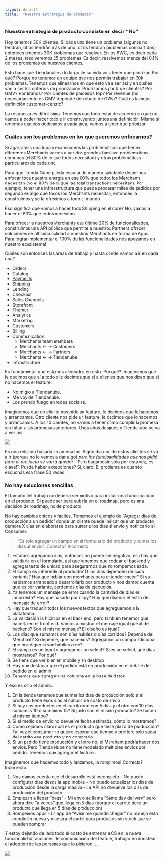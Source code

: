 ```yaml
---
layout: default
title:  "Nuestra estrategia de producto"
---
```

### Nuestra estrategia de producto consiste en decir “No”

Hoy tenemos 30K clientes. Si cada uno tiene un problema (algunos no tendrán, otros tendrån más de uno, otros tendrán problemas compartidos) entonces tenemos 30K problemas que resolver. En los 6WC, es decir cada 2 meses, resolveremos 25 problemas. Es decir, resolvemos menos del 0.1% de los problemas de nuestros clientes.

Esto hace que Tiendanube a lo largo de su vida va a tener que priorizar. Por qué? Porque no tenemos un equipo que nos permita trabajar en 30k problemas. Tenemos que alinearnos en que esto va a ser así y en cuáles van a ser los criterios de priorización. Priorizamos por # de clientes? Por GMV? Por brands? Por clientes de parceiros top? Por revenue (no necesariamente es GMV, depende del rebate de GWs)? Cuál es la mejor definición customer-centric?

La respuesta es dificilísima. Tenemos que todo estar de acuerdo en que no vamos a poder hacer todo e ir construyendo juntos una definición. Mismo si tenemos equipos dedicados a cada área, vamos a tener que priorizar.

### Cuáles son los problemas en los que queremos enfocarnos?
Si agarramos una lupa y examinamos las problemáticas que tienen diferentes Merchants vamos a ver dos grandes familias: problemáticas comunes (el 80% de lo que todos necesitan) y otras problemáticas particulares de cada uno.

Para que Tienda Nube pueda escalar de manera saludable decidimos enfocar toda nuestra energía en ese 80% que todos los Merchants necesitan (no el 80% de lo que las total transactions necesitan). Por ejemplo, tener una infraestructura que pueda procesar miles de pedidos por segundo es algo que todos los Merchants necesitan, entonces la construímos y se la ofrecimos a todo el mundo.

Eso significa que vamos a hacer todo Shipping en el core? No, vamos a hacer el 80% que todos necesitan.

Para ofrecer a nuestros Merchants ese último 20% de funcionalidades, construímos una API pública que permite a nuestros Partners ofrecer soluciones de altísima calidad a nuestros Merchants en forma de Apps. Para lograr implementar el 100% de las funcionalidades nos apoyamos en nuestro ecosistema!

Cuáles son entonces las áreas de trabajo y hasta dónde vamos a ir en cada una?
  - Orders
  - Catalog
  - [Payments](https://docs.google.com/document/d/1YoMtPq8vxvQAfwDSX8-wYYgBZ68kw9tqhNab2TdndiY/edit#heading=h.gxwdnqja4slr)
  - [Shipping](https://docs.google.com/document/d/1Tahj8zUv9P2evt7ayD20YsE1P64GotY1FkVxRKPqkGA/edit#heading=h.qjs8d9e95ipt)
  - Lending
  - Checkout
  - Sales Channels
  - Storefront
  - Themes
  - Analytics
  - Marketing
  - Customers
  - Billing
  - Communication
    - Merchants team members
    - Merchants ← → Customers
    - Merchants ← → Partners
    - Merchants ← → Tiendanube
  - Infrastructure

Es fundamental que estemos alineados en esto. Por qué? Imaginemos que le decimos que sí a todo o le decimos que sí a clientes que nos dicen que si no hacemos el feature:
  - No migro a Tiendanube.
  - Me voy de Tiendanube.
  - Los prendo fuego en redes sociales.

Imaginemos que un cliente nos pide un feature, le decimos que lo hacemos y arrancamos. Otro cliente nos pide un feature, le decimos que lo hacemos y arrancamos. A los 10 clientes, no vamos a tener cómo cumplir la promesa sin faltar a las promesas anteriores. Unos años después y Tiendanube se va a ver así:

<img src="https://i.imgur.com/SC5pmPx.png">

Es una relación basada en amenazas. Algún día uno de estos clientes se va a ir (porque no le vamos a dar algo) _pero las funcionalidades que nos pidió para el producto se van a quedar_. “Pero hagámoslo sólo por esta vez, es clave!”. Puede haber excepciones? Sí, claro. El problema es cuando escuchás esa frase 50 veces.

### No hay soluciones sencillas
El tamaño del trabajo no debería ser motivo para incluir una funcionalidad en el producto. Si puede ser para subirla en el roadmap, pero es una decisión de roadmap, no de producto.

No hay cambios chicos o fáciles. Tomemos el ejemplo de “Agregar días de producción a un pedido” donde un cliente puede indicar que un producto demora X días en elaborarse para sumarle los días al envío y notificarlo al Consumer.

> “Es solo agregar un campo en el formulario del producto y sumar los días al envío”. Correcto? Incorrecto.

  1. Estamos agregando días, entonces no puede ser negativo, eso hay que validarlo en el formulario, así que tenemos que codear el backend y agregar tests de unidad para asegurarnos que no rompemos nada.
  2. El campo es inherente al producto? O los días dependen de cada variante? Hay que hablar con merchants para entender mejor? Si ya habíamos arrancado a desarrollarlo por producto y nos damos cuenta que es por variante, perdemos días de ejecución.
  3. Ya tenemos un mensaje de error cuando la cantidad de días es incorrecta? Hay que pasarlo por copy? Hay que diseñar el estilo del mensaje de error?
  4. Hay que traducir todos los nuevos textos que agreguemos a la plataforma.
  5. La validación la hicimos en el back end, pero también tenemos que hacerla en el front end. Vamos a mostrar el mensaje igual que al de backend? Son el mismo mensaje? El diseño es igual?
  6. Los días que sumamos son días hábiles o días corridos? Depende del Merchant? Si depende, qué hacemos? Agregamos un campo adicional que nos digan si son hábiles o no?
  7. El campo es un input o agregamos un select? Si es un select, qué días mostramos? Por qué?
  8. Se tiene que ver bien en mobile y en desktop
  9. Hay que destacar que el pedido está en producción en el detalle del pedido en el admin
  10. Tenemos que agregar una columna en la base de datos

Y eso es solo el admin…
  1. En la tienda tenemos que sumar los días de producción solo si el producto tiene esos días al cálculo de costo de envío
  2. Si hay dos productos en el carrito uno con 5 días y el otro con 10 días, sumamos 10 o sumamos 15? Si justo son el mismo producto? Se hacen al mismo tiempo?
  3. Si el medio de envío no devuelve fecha estimada, cómo lo mostramos?
  4. Como dejamos claro cuál es el producto que tiene plazo de producción? Tal vez el consumer no quiere esperar ese tiempo y prefiere sólo sacar del carrito ese producto y no comprarlo
  5. Si un pedido tiene producción y el otro no, el Merchant podría hacer dos envíos. Pero Tienda Nube no tiene modelado múltiples envíos por pedido. Tenemos que agregar el feature…

Imaginemos que hacemos todo y lanzamos, la rompimos! Correcto? Incorrecto.

  1. Nos damos cuenta que el desarrollo está incompleto
    - No puedo configurar días desde la app mobile
	- No puedo actualizar los días de producción desde la carga masiva
	- La API no devuelve los días de producción del producto
  2. Empiezan a llegar “bugs”
    - Mi envío se llama “Same day delivery” pero ahora dice “a veces” que llega en 5 días (porque el carrito tiene un producto que llega en 5 días de producción)
  3. Rompemos apps
    - La app de “Avise me quando chegar” no maneja esta condición nueva y muestra el cartel para productos sin stock que se pueden comprar

Y estoy dejando de lado todo el costo de entrenar a CS en la nueva funcionalidad, acciones de comunicación del feature, trabajar en boostear el adoption de las personas que lo pidieron, …

<img src="https://i.imgur.com/4YDMbQn.png">
